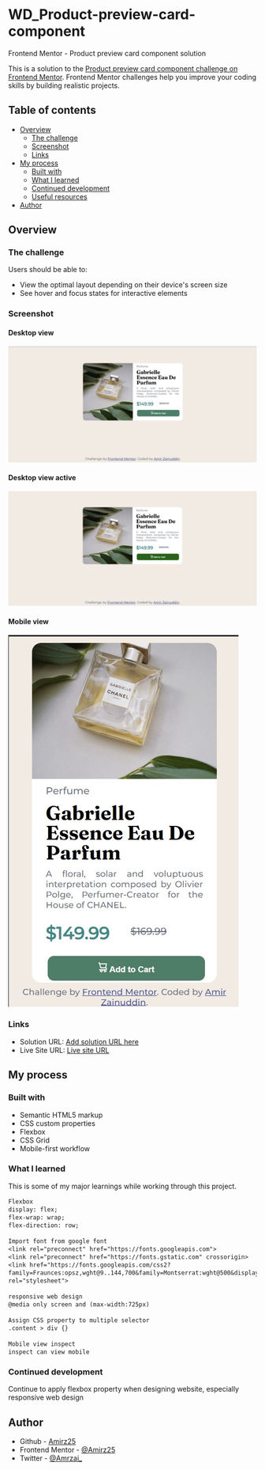 # WD_Product-preview-card-component

 Frontend Mentor - Product preview card component solution

This is a solution to the [Product preview card component challenge on Frontend Mentor](https://www.frontendmentor.io/challenges/product-preview-card-component-GO7UmttRfa). Frontend Mentor challenges help you improve your coding skills by building realistic projects. 

## Table of contents

- [Overview](#overview)
  - [The challenge](#the-challenge)
  - [Screenshot](#screenshot)
  - [Links](#links)
- [My process](#my-process)
  - [Built with](#built-with)
  - [What I learned](#what-i-learned)
  - [Continued development](#continued-development)
  - [Useful resources](#useful-resources)
- [Author](#author)


## Overview

### The challenge

Users should be able to:

- View the optimal layout depending on their device's screen size
- See hover and focus states for interactive elements

### Screenshot

#### Desktop view

<img src="Solution design/desktop_view.jpg" alt="desktop view image">

#### Desktop view active
<img src="Solution design/desktop_active_view.jpg" alt="desktop active view image">

#### Mobile view

<img src="Solution design/mobile_view.jpg" alt=" Mobile view image">


### Links

- Solution URL: [Add solution URL here](https://your-solution-url.com)
- Live Site URL: [Live site URL](https://amirz25.github.io/WD_Product-preview-card-component/)

## My process

### Built with

- Semantic HTML5 markup
- CSS custom properties
- Flexbox
- CSS Grid
- Mobile-first workflow


### What I learned

This is some of my major learnings while working through this project. 

```
Flexbox
display: flex;
flex-wrap: wrap;
flex-direction: row; 

Import font from google font
<link rel="preconnect" href="https://fonts.googleapis.com">
<link rel="preconnect" href="https://fonts.gstatic.com" crossorigin>
<link href="https://fonts.googleapis.com/css2?family=Fraunces:opsz,wght@9..144,700&family=Montserrat:wght@500&display=swap" rel="stylesheet">

responsive web design
@media only screen and (max-width:725px)

Assign CSS property to multiple selector
.content > div {}

Mobile view inspect
inspect can view mobile
```

### Continued development

Continue to apply flexbox property when designing website, especially responsive web design


## Author

- Github - [Amirz25](https://github.com/Amirz25)
- Frontend Mentor - [@Amirz25](https://www.frontendmentor.io/profile/Amirz25)
- Twitter - [@Amrzai_](https://twitter.com/Amrzai_)

